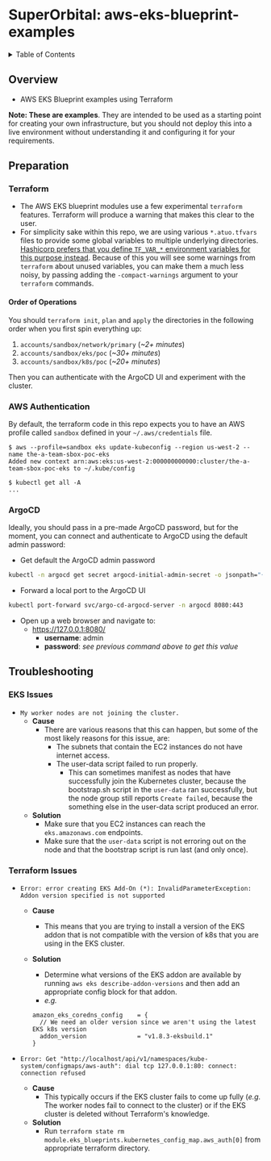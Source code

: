 # SuperOrbital: aws-eks-blueprint-examples

<details>
  <summary>Table of Contents</summary>

- [SuperOrbital: aws-eks-blueprint-examples](#superorbital-aws-eks-blueprint-examples)
  - [Overview](#overview)
  - [Preparation](#preparation)
    - [Terraform](#terraform)
      - [Order of Operations](#order-of-operations)
    - [AWS Authentication](#aws-authentication)
    - [ArgoCD](#argocd)
  - [Troubleshooting](#troubleshooting)
    - [EKS Issues](#eks-issues)
    - [Terraform Issues](#terraform-issues)

</details>

## Overview

- AWS EKS Blueprint examples using Terraform

**Note: These are examples**. They are intended to be used as a starting point for creating your own infrastructure, but you should not deploy this into a live environment without understanding it and configuring it for your requirements.

## Preparation

### Terraform

- The AWS EKS blueprint modules use a few experimental `terraform` features. Terraform will produce a warning that makes this clear to the user.
- For simplicity sake within this repo, we are using various `*.atuo.tfvars` files to provide some global variables to multiple underlying directories. [Hashicorp prefers that you define `TF_VAR_*` environment variables for this purpose instead](https://github.com/hashicorp/terraform/issues/22004). Because of this you will see some warnings from `terraform` about unused variables, you can make them a much less noisy, by passing adding the `-compact-warnings` argument to your `terraform` commands.

#### Order of Operations

You should `terraform init`, `plan` and `apply` the directories in the following order when you first spin everything up:

1. `accounts/sandbox/network/primary` (_~2+ minutes_)
2. `accounts/sandbox/eks/poc` (_~30+ minutes_)
3. `accounts/sandbox/k8s/poc` (_~20+ minutes_)

Then you can authenticate with the ArgoCD UI and experiment with the cluster.

### AWS Authentication

By default, the terraform code in this repo expects you to have an AWS profile called `sandbox` defined in your `~/.aws/credentials` file.

```console
$ aws --profile=sandbox eks update-kubeconfig --region us-west-2 --name the-a-team-sbox-poc-eks
Added new context arn:aws:eks:us-west-2:000000000000:cluster/the-a-team-sbox-poc-eks to ~/.kube/config

$ kubectl get all -A
...
```

### ArgoCD

Ideally, you should pass in a pre-made ArgoCD password, but for the moment, you can connect and authenticate to ArgoCD using the default admin password:

- Get default the ArgoCD admin password

```bash
kubectl -n argocd get secret argocd-initial-admin-secret -o jsonpath="{.data.password}" | base64 -d; echo
```

- Forward a local port to the ArgoCD UI

```bash
kubectl port-forward svc/argo-cd-argocd-server -n argocd 8080:443
```

- Open up a web browser and navigate to:
  - <https://127.0.0.1:8080/>
    - **username**: admin
    - **password**: _see previous command above to get this value_

## Troubleshooting

### EKS Issues

- `My worker nodes are not joining the cluster.`
  - **Cause**
    - There are various reasons that this can happen, but some of the most likely reasons for this issue, are:
      - The subnets that contain the EC2 instances do not have internet access.
      - The user-data script failed to run properly.
        - This can sometimes manifest as nodes that have successfully join the Kubernetes cluster, because the bootstrap.sh script in the `user-data` ran successfully, but the node group still reports `Create failed`, because the something else in the user-data script produced an error.
  - **Solution**
    - Make sure that you EC2 instances can reach the `eks.amazonaws.com` endpoints.
    - Make sure that the `user-data` script is not erroring out on the node and that the bootstrap script is run last (and only once).

### Terraform Issues

- `Error: error creating EKS Add-On (*): InvalidParameterException: Addon version specified is not supported`
  - **Cause**
    - This means that you are trying to install a version of the EKS addon that is not compatible with the version of k8s that you are using in the EKS cluster.
  - **Solution**
    - Determine what versions of the EKS addon are available by running `aws eks describe-addon-versions` and then add an appropriate config block for that addon.
    - _e.g._

    ```hcl
    amazon_eks_coredns_config    = {
      // We need an older version since we aren't using the latest EKS k8s version
      addon_version              = "v1.8.3-eksbuild.1"
    }
    ```

- `Error: Get "http://localhost/api/v1/namespaces/kube-system/configmaps/aws-auth": dial tcp 127.0.0.1:80: connect: connection refused`
  - **Cause**
    - This typically occurs if the EKS cluster fails to come up fully (_e.g._ The worker nodes fail to connect to the cluster) or if the EKS cluster is deleted without Terraform's knowledge.
  - **Solution**
    - Run `terraform state rm module.eks_blueprints.kubernetes_config_map.aws_auth[0]` from appropriate terraform directory.
